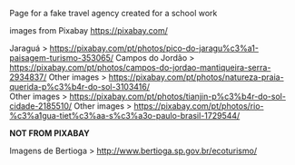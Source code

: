 Page for a fake travel agency created for a school work


images from Pixabay https://pixabay.com/

Jaraguá > https://pixabay.com/pt/photos/pico-do-jaragu%c3%a1-paisagem-turismo-353065/
Campos do Jordão > https://pixabay.com/pt/photos/campos-do-jordao-mantiqueira-serra-2934837/
Other images > https://pixabay.com/pt/photos/natureza-praia-querida-p%c3%b4r-do-sol-3103416/  
Other images > https://pixabay.com/pt/photos/tianjin-p%c3%b4r-do-sol-cidade-2185510/
Other images > https://pixabay.com/pt/photos/rio-%c3%a1gua-tiet%c3%aa-s%c3%a3o-paulo-brasil-1729544/


**NOT FROM PIXABAY**

Imagens de Bertioga > http://www.bertioga.sp.gov.br/ecoturismo/
